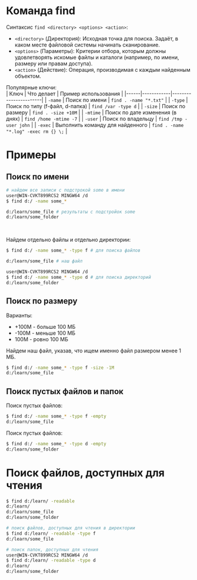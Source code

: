 # Команда find
Синтаксис `find <directory> <options> <action>`:   
- `<directory>` (Директория): Исходная точка для поиска. Задаёт, в каком месте файловой системы начинать сканирование.  
- `<options>` (Параметры): Критерии отбора, которым должны удовлетворять искомые файлы и каталоги (например, по имени, размеру или правам доступа).    
- `<action>` (Действие): Операция, производимая с каждым найденным объектом. 

Популярные ключи:  
| Ключ | Что делает | Пример использования |
|------|------------|-----------------------|
| `-name` | Поиск по имени | `find . -name "*.txt"` |
| `-type` | Поиск по типу (f-файл, d-папка) | `find /var -type d` |
| `-size` | Поиск по размеру | `find . -size +10M` |
| `-mtime` | Поиск по дате изменения (в днях) | `find /home -mtime -7` |
| `-user` | Поиск по владельцу | `find /tmp -user john` |
| `-exec` | Выполнить команду для найденного | `find . -name "*.log" -exec rm {} \;` |

# Примеры

## Поиск по имени
```sh
# найдем все записи с подстрокой some в имени
user@WIN-CVKT899RCS2 MINGW64 /d
$ find d:/ -name some_*

d:/learn/some_file # результаты с подстройок some
d:/learn/some_folder
```

<br>

Найдем отдельно файлы и отдельно директории:
```bash
$ find d:/ -name some_* -type f # для поиска файлов

d:/learn/some_file # наш файл

user@WIN-CVKT899RCS2 MINGW64 /d
$ find d:/ -name some_* -type d # для поиска директорий
d:/learn/some_folder
```

## Поиск по размеру

Варианты:  
- +100M - больше 100 МБ  
- -100M - меньше 100 МБ  
- 100M - ровно 100 МБ  

Найдем наш файл, указав, что ищем именно файл размером менее 1 МБ.
```sh
$ find d:/ -name some_* -type f -size -1M
d:/learn/some_file
```

## Поиск пустых файлов и папок

Поиск пустых файлов:
```sh
$ find d:/ -name some_* -type f -empty
d:/learn/some_file
```

Поиск пустых файлов:
```sh
$ find d:/ -name some_* -type d -empty
d:/learn/some_folder
```

# Поиск файлов, доступных для чтения
```sh
$ find d:/learn/ -readable
d:/learn/
d:/learn/some_file
d:/learn/some_folder

# поиск файлов, доступных для чтения в директории
$ find d:/learn/ -readable -type f
d:/learn/some_file

# поиск папок, доступных для чтения 
user@WIN-CVKT899RCS2 MINGW64 /d
$ find d:/learn/ -readable -type d
d:/learn/
d:/learn/some_folder
```